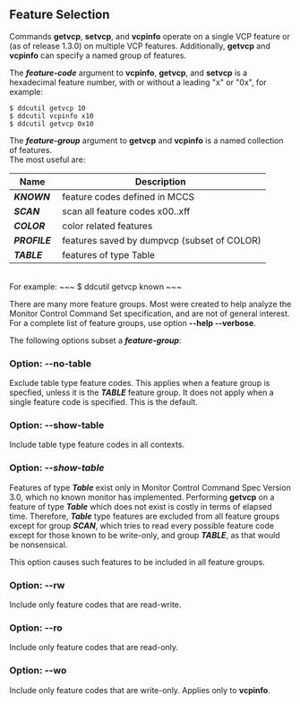 ## Feature Selection

Commands **getvcp**, **setvcp**, and **vcpinfo** operate on a single VCP feature or (as of release 1.3.0) on multiple VCP features.
Additionally, **getvcp** and **vcpinfo** can specify a named group of features. 

The ***feature-code*** argument to **vcpinfo**, **getvcp**, and **setvcp** is a hexadecimal feature number, 
with or without a leading "x" or "0x", for example:
~~~
$ ddcutil getvcp 10
$ ddcutil vcpinfo x10
$ ddcutil getvcp 0x10

~~~
 
The ***feature-group*** argument to **getvcp** and **vcpinfo** is a named collection of features.  
The most useful are: 

| Name     | Description |
|----------|-------------|
| ***KNOWN***    | &nbsp;feature codes defined in MCCS |
| ***SCAN***     | &nbsp;scan all feature codes x00..xff |
| ***COLOR***    | &nbsp;color related features   |
| ***PROFILE***  | &nbsp;features saved by dumpvcp (subset of COLOR) |
| ***TABLE***    | &nbsp;features of type Table |

<br>
For example:
~~~
$ ddcutil getvcp known
~~~

There are many more feature groups.  Most were created to help analyze the Monitor Control Command Set specification, and are not of general interest.
For a complete list of feature groups, use option **--help --verbose**. 

The following options subset a ***feature-group***: 

### Option: --no-table<a name="no-table"></a>

Exclude table type feature codes.  This applies when a feature group is specfied,
unless it is the ***TABLE*** feature group.  It does not apply when a single feature code is specified.
This is the default.

### Option: --show-table<a name='show-table'></a>

Include table type feature codes in all contexts.

### Option: ***--show-table***

Features of type ***Table*** exist only in Monitor Control Command Spec Version 3.0, which no known monitor has implemented.
Performing **getvcp** on a feature of type ***Table*** which does not exist is costly in terms of elapsed time.  Therefore, 
***Table*** type features are excluded from all feature groups except for group ***SCAN***, which tries to read every possible
feature code except for those known to be write-only, and group ***TABLE***, as that would be nonsensical.

This option causes such features to be included in all feature groups.

### Option: --rw <a name='rw'></a>

Include only feature codes that are read-write.

### Option: --ro <a name='ro'></a>

Include only feature codes that are read-only. 

### Option: --wo<a name='wo'></a>

Include only feature codes that are write-only. Applies only to **vcpinfo**.